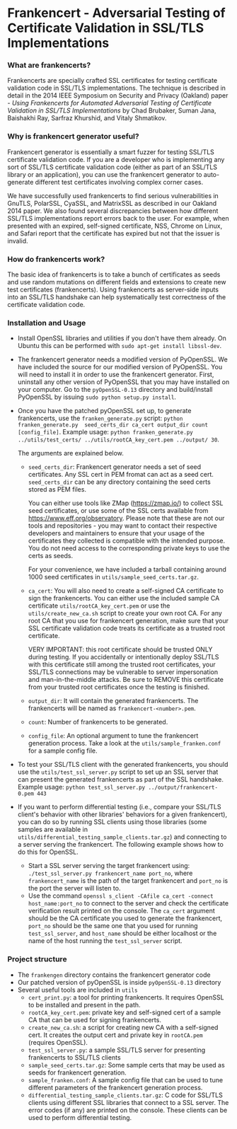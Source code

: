 Frankencert - Adversarial Testing of Certificate Validation in SSL/TLS Implementations
=======================================================================================

### What are frankencerts?
Frankencerts are specially crafted SSL certificates for testing certificate 
validation code in SSL/TLS implementations. The technique is described in 
detail in the 2014 IEEE Symposium on Security and Privacy (Oakland) paper -
*Using Frankencerts for Automated Adversarial Testing of Certificate Validation 
in SSL/TLS Implementations* by Chad Brubaker, Suman Jana, Baishakhi Ray, 
Sarfraz Khurshid, and Vitaly Shmatikov. 


### Why is frankencert generator useful?
Frankencert generator is essentially a smart fuzzer for testing SSL/TLS 
certificate validation code. If you are a developer who is implementing 
any sort of SSL/TLS certificate validation code (either as part of an SSL/TLS 
library or an application), you can use the frankencert generator to 
auto-generate different test certificates involving complex corner cases. 

We have successfully used frankencerts to find serious vulnerabilities 
in GnuTLS, PolarSSL, CyaSSL, and MatrixSSL as described in our Oakland 
2014 paper. We also found several discrepancies between how different 
SSL/TLS implementations report errors back to the user. For example, 
when presented with an expired, self-signed certificate, NSS, Chrome on 
Linux, and Safari report that the certificate has expired but not that 
the issuer is invalid.


### How do frankencerts work?
The basic idea of frankencerts is to take a bunch of certificates as seeds 
and use random mutations on different fields and extensions to create new 
test certificates (frankencerts). Using frankencerts as server-side inputs 
into an SSL/TLS handshake can help systematically test correctness of the 
certificate validation code.

### Installation and Usage
- Install OpenSSL libraries and utilities if you don't have them already.
 On Ubuntu this can be performed with `sudo apt-get install libssl-dev`.

- The frankencert generator needs a modified version of PyOpenSSL. 
   We have included the source for our modified version of PyOpenSSL. 
   You will need to install it in order to use the frankencert generator. 
   First, uninstall any other version of PyOpenSSL that you may have 
   installed on your computer. Go to the `pyOpenSSL-0.13` directory and 
   build/install PyOpenSSL by issuing `sudo python setup.py install`.

- Once you have the patched pyOpenSSL set up, to generate frankencerts, 
   use the `franken_generate.py` script: `python franken_generate.py 
   seed_certs_dir ca_cert output_dir count [config_file]`. 
   Example usage: `python franken_generate.py ../utils/test_certs/ ../utils/rootCA_key_cert.pem ../output/ 30`.

   The arguments are explained below.

    - `seed_certs_dir`: Frankencert generator needs a set of seed certificates. 
       Any SSL cert in PEM fromat can act as a seed cert. `seed_certs_dir`
       can be any directory containing the seed certs stored as PEM files.
   
       You can either use tools like ZMap (https://zmap.io/) to collect SSL seed 
       certificates, or use some of the SSL certs available from https://www.eff.org/observatory.
       Please note that these are not our tools and repositories - you may want
       to contact their respective developers and maintainers to ensure that your
       usage of the certificates they collected is compatible with the intended purpose.
       You do not need access to the corresponding private keys to use the certs 
       as seeds. 
   
       For your convenience, we have included a tarball containing around 1000 seed 
       certificates in `utils/sample_seed_certs.tar.gz`. 

    - `ca_cert`: You will also need to create a self-signed CA certificate to sign 
       the frankencerts. You can either use the included sample CA certificate 
       `utils/rootCA_key_cert.pem` or use the `utils/create_new_ca.sh` script to 
       create your own root CA. For any root CA that you use for frankencert 
       generation, make sure that your SSL certificate validation code treats 
       its certificate as a trusted root certificate.
       
       VERY IMPORTANT: this root certificate should be trusted ONLY during testing.
       If you accidentally or intentionally deploy SSL/TLS with this certificate still 
       among the trusted root certificates, your SSL/TLS connections may be vulnerable 
       to server impersonation and man-in-the-middle attacks. Be sure to REMOVE this 
       certificate from your trusted root certificates once the testing is finished.

    - `output_dir`: It will contain the generated frankencerts. The frankencerts 
       will be named as `frankencert-<number>.pem`. 

    - `count`: Number of frankencerts to be generated. 

    - `config_file`: An optional argument to tune the frankencert generation process.
      Take a look at the `utils/sample_franken.conf` for a sample config file.

- To test your SSL/TLS client with the generated frankencerts, you should use 
  the `utils/test_ssl_server.py` script to set up an SSL server that can present 
  the generated frankencerts as part of the SSL handshake. Example usage: `python test_ssl_server.py ../output/frankencert-0.pem 443`

- If you want to perform differential testing (i.e., compare your SSL/TLS client's 
  behavior with other libraries' behaviors for a given frankencert), you can do 
  so by running SSL clients using those libraries (some samples are available in 
  `utils/differential_testing_sample_clients.tar.gz`) and connecting to a server serving 
  the frankencert. The following example shows how to do this for OpenSSL.
    - Start a SSL server serving the target frankencert using: `./test_ssl_server.py frankencert_name port_no`,
      where `frankencert_name` is the path of the target frankencert and `port_no` is the port the server
      will listen to.
    - Use the command `openssl s_client -CAfile ca_cert -connect host_name:port_no`  to connect to 
      the server and check the certificate verification result printed on the console. The `ca_cert` argument 
      should be the CA certificate you used to generate the frankencert, `port_no` should be the same one that 
      you used for running `test_ssl_server`, and `host_name` should be either localhost or the name of 
      the host running the `test_ssl_server` script. 
  
### Project structure
 - The `frankengen` directory contains the frankencert generator code
 - Our patched version of pyOpenSSL is inside `pyOpenSSL-0.13` directory
 - Several useful tools are included in `utils`
    - `cert_print.py`: a tool for printing frankencerts. It requires OpenSSL
      to be installed and present in the path.
    - `rootCA_key_cert.pem`: private key and self-signed cert of a sample CA
      that can be used for signing frankencerts.
    - `create_new_ca.sh`: a script for creating new CA with a self-signed cert.
      It creates the output cert and private key in `rootCA.pem` (requires OpenSSL). 
    - `test_ssl_server.py`: a sample SSL/TLS server for presenting frankencerts 
      to SSL/TLS clients
    - `sample_seed_certs.tar.gz`: Some sample certs that may be used as seeds for 
      frankencert generation. 
    - `sample_franken.conf`: A sample config file that can be used to tune 
      different parameters of the frankencert generation process. 
    - `differential_testing_sample_clients.tar.gz`: C code for SSL/TLS clients using
      different SSL libraries that connect to a SSL server. The error codes (if any) 
      are printed on the console. These clients can be used to perform differential 
      testing.

